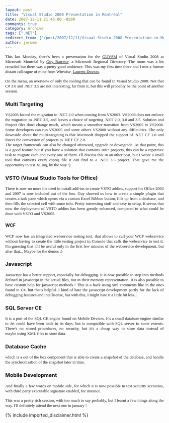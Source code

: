 ```yaml
---
layout: post
title: "Visual Studio 2008 Presentation in Montréal"
date: 2007-12-11 21:46:00 -0500
comments: true
category: Archive
tags: [".NET"]
redirect_from: ["/post/2007/12/11/Visual-Studio-2008-Presentation-in-Montreal", "/post/2007/12/11/visual-studio-2008-presentation-in-montreal"]
author: jerome
---
```

<!-- more -->
<p align="justify">
<font face="Tahoma" size="2">This last Monday, there&#39;s been a presentation&nbsp;for the </font><a href="http://www.guvsm.net/"><font face="Tahoma" size="2">GUVSM</font></a><font face="Tahoma" size="2">&nbsp;of Visual Studio 2008 at Microsoft Montr&eacute;al by </font><a href="http://guy.dotnet-expertise.com/"><font face="Tahoma" size="2">Guy Barrette</font></a><font face="Tahoma" size="2">, a Microsoft Regional Directory. The room was a bit crowded but there was a pretty good ambience. This was my first time there and I met a former distant colleague of mine from Winwise, </font><a href="http://weblogs.asp.net/lduveau/"><font face="Tahoma" size="2">Laurent Duveau</font></a><font face="Tahoma" size="2">. </font>
</p>
<p align="justify">
<font face="Tahoma" size="2">On the menu, an overview of only the tooling that can be found in Visual Studio 2008. Not that C# 3.0 and .NET 3.5 are not interesting, far from it, but this will probably be the point of another session.</font>
</p>
<h3 align="justify">Multi Targeting </h3>
<p align="justify">
<font face="Tahoma" size="2">VS2005 forced the migration to .NET 2.0 when coming from VS2003. VS2008 does not enforce the migration to .NET 3.5, and leaves a choice of targeting .NET 2.0, 3.0 and 3.5. Solution and Project files don&#39;t change much, which means a smoother transition from VS2005 to VS2008. Some developers can run VS2005 and some others VS2008 without any difficulties. The only downside about the multi-targeting is that Microsoft dropped the support of .NET CF 1.0 and forces the conversion of projects to .NET CF 2.0.<br />
The target framework can also be changed afterward, upgrade or downgrade. At that point, this is a good feature but if you have a solution that contains 100+ projects, this can be a repetitive task to migrate each and every one of them. I&#39;ll discuss that in an other post, but I wrote a small tool that converts every csproj file it can find to a .NET 3.5 project. That gave me the opportunity to test XLinq, by the way :)</font>
</p>
<h3 align="justify">VSTO (Visual Studio Tools for Office) </h3>
<p align="justify">
<font face="Tahoma" size="2">There is now no more the need to install add-ins to create VSTO addins, support for Office 2003 and 2007 is now included out of the box. Guy showed us how to create a simple plugin that creates a task pane which opens via a custom Excel Ribbon button, fills up from a database, and then fills the selected cell with some info. Pretty interesting stuff and easy to setup. It seems that now the deployment of VSTO addins has been greatly enhanced, compared to what could be done with VSTO and VS2005. </font>
</p>
<h4 align="justify">WCF</h4>
<p align="justify">
<font face="Tahoma" size="2">WCF&nbsp;now has an integrated webservice testing tool, that allows to call your WCF webservice without having to create the little testing project in Console that calls the webservice to test it. I&#39;m guessing that it&#39;ll be useful only in the first few minutes of the webservice development, but after that... Maybe for the demos :) </font>
</p>
<h3 align="justify">Javascript </h3>
<p align="justify">
<font face="Tahoma" size="2">Javascript has a better support, especially for debugging. It is now possible to step into methods defined in javascript in the actual files, not in their memory representation. It is also possible to have custom help for javascript methods ! This is a hack using xml comments like in the ones found in C#, but that&#39;s helpful.&nbsp;I kind of hate the javascript development partly for the lack of debugging features and intellisense, but with this, I might hate it a little bit less... </font>
</p>
<h3 align="justify">SQL Server CE </h3>
<p align="justify">
<font face="Tahoma" size="2">It is a port of the SQL CE engine found on Mobile Devices. It&#39;s a small database engine similar to Jet could have been back in its days, but is compatible with SQL server to some extents. There&#39;s no stored procedures, no security, but it&#39;s a cheap way to store data instead of maybe&nbsp;using XML files to store data. </font>
</p>
<h3 align="justify">Database Cache </h3>
<p align="justify">
<font face="Tahoma" size="2">which is a out of the box component that is able to create a snapshot of the database, and handle the synchronization of the snapshot later in time.</font>
</p>
<h3 align="justify">Mobile Development </h3>
<p align="justify">
<font face="Tahoma" size="2">And finally a few words on mobile side, for which it is now possible to test security scenarios, with third party executable signature enabled, for instance.</font>
</p>
<p align="justify">
<font face="Tahoma" size="2">This was a pretty rich session, with too much to say probably, but I learnt a few things along the way. I&#39;ll definitely attend the next one in january !</font>
</p>

{% include imported_disclaimer.html %}
